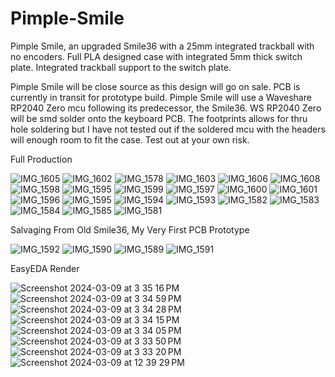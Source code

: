 # Pimple-Smile
Pimple Smile, an upgraded Smile36 with a 25mm integrated trackball with no encoders. Full PLA designed case with integrated 5mm thick switch plate. Integrated trackball support to the switch plate.

Pimple Smile will be close source as this design will go on sale.  PCB is currently in transit for prototype build.
Pimple Smile will use a Waveshare RP2040 Zero mcu following its predecessor, the Smile36. WS RP2040 Zero will be smd solder onto the keyboard PCB. The footprints allows for thru hole soldering but I have not tested out if the soldered mcu with the headers will enough room to fit the case. Test out at your own risk.

Full Production

![IMG_1605](https://github.com/protieusz/Pimple-Smile/assets/118025702/319face5-16e6-4c86-a7f4-b08d30ff9b2b)
![IMG_1602](https://github.com/protieusz/Pimple-Smile/assets/118025702/e8e691cc-d80c-4014-bcd9-84c64a897d2e)
![IMG_1578](https://github.com/protieusz/Pimple-Smile/assets/118025702/e2817322-673c-49eb-9794-a3881c3bdc8e)
![IMG_1603](https://github.com/protieusz/Pimple-Smile/assets/118025702/e7d79bc9-8185-4425-b094-d830516f015d)
![IMG_1606](https://github.com/protieusz/Pimple-Smile/assets/118025702/362962a6-6e69-4765-87fc-a26cdf907838)
![IMG_1608](https://github.com/protieusz/Pimple-Smile/assets/118025702/17b68e7c-ceb5-448d-8710-58f41f714dc5)
![IMG_1598](https://github.com/protieusz/Pimple-Smile/assets/118025702/66f78173-af75-4240-b318-2f9984084c78)
![IMG_1595](https://github.com/protieusz/Pimple-Smile/assets/118025702/636f24a9-d965-4d57-985d-eb0cbba1021b)
![IMG_1599](https://github.com/protieusz/Pimple-Smile/assets/118025702/4221601e-5d11-4191-8d33-1f1280f7fb97)
![IMG_1597](https://github.com/protieusz/Pimple-Smile/assets/118025702/44c08358-fc8d-40db-a5c7-843233169f24)
![IMG_1600](https://github.com/protieusz/Pimple-Smile/assets/118025702/37887efd-68fa-4f16-92f2-6c4c17d0d443)
![IMG_1601](https://github.com/protieusz/Pimple-Smile/assets/118025702/614438f6-6896-4a06-b276-f976ee7b8cef)
![IMG_1596](https://github.com/protieusz/Pimple-Smile/assets/118025702/d82c6d59-c7e2-4d9d-a24e-dd67f1b649d2)
![IMG_1595](https://github.com/protieusz/Pimple-Smile/assets/118025702/760aa8be-dfc7-4b49-aabe-b700c2e2c2f6)
![IMG_1594](https://github.com/protieusz/Pimple-Smile/assets/118025702/08603f47-9430-4e2d-b1b2-e580b9e64a3d)
![IMG_1593](https://github.com/protieusz/Pimple-Smile/assets/118025702/6f752916-83dc-4e42-96b0-412ac6d9f566)
![IMG_1582](https://github.com/protieusz/Pimple-Smile/assets/118025702/1e18b84e-9bf6-49f0-9622-ccc4e932a475)
![IMG_1583](https://github.com/protieusz/Pimple-Smile/assets/118025702/b6b065f2-ae2e-47db-becd-8cf793c91585)
![IMG_1584](https://github.com/protieusz/Pimple-Smile/assets/118025702/3ea8c9d3-7a2e-4bfb-970e-8a1c49c33262)
![IMG_1585](https://github.com/protieusz/Pimple-Smile/assets/118025702/250b798d-66f0-4e23-86b1-57aa10b1fc69)
![IMG_1581](https://github.com/protieusz/Pimple-Smile/assets/118025702/e63ca6d5-eb97-4398-8c17-a06b72f780c1)

Salvaging From Old Smile36, My Very First PCB Prototype

![IMG_1592](https://github.com/protieusz/Pimple-Smile/assets/118025702/f71fc499-b0a3-4d35-8d62-f6305a1e8be0)
![IMG_1590](https://github.com/protieusz/Pimple-Smile/assets/118025702/1e6dd8f8-11bc-48be-9fc3-42c42858ce49)
![IMG_1589](https://github.com/protieusz/Pimple-Smile/assets/118025702/d1011024-879c-414c-ad67-4c47b049edba)
![IMG_1591](https://github.com/protieusz/Pimple-Smile/assets/118025702/617569e6-0808-4ce7-9bc9-135f1229daa2)

EasyEDA Render

![Screenshot 2024-03-09 at 3 35 16 PM](https://github.com/protieusz/Pimple-Smile/assets/118025702/0ef93475-a616-4b6e-935f-da56b503911d)
![Screenshot 2024-03-09 at 3 34 59 PM](https://github.com/protieusz/Pimple-Smile/assets/118025702/1950653b-53ff-4157-9c1d-af467511bd29)
![Screenshot 2024-03-09 at 3 34 28 PM](https://github.com/protieusz/Pimple-Smile/assets/118025702/6e447366-c874-4ecd-ad13-86562cc4225b)
![Screenshot 2024-03-09 at 3 34 15 PM](https://github.com/protieusz/Pimple-Smile/assets/118025702/80a1c03d-443e-4273-863c-9ed86f20d8b1)
![Screenshot 2024-03-09 at 3 34 05 PM](https://github.com/protieusz/Pimple-Smile/assets/118025702/a2151322-a4cc-4279-a36d-d1e14aa206b1)
![Screenshot 2024-03-09 at 3 33 50 PM](https://github.com/protieusz/Pimple-Smile/assets/118025702/2dee9340-fa4d-4018-b151-4b2f5587a19e)
![Screenshot 2024-03-09 at 3 33 20 PM](https://github.com/protieusz/Pimple-Smile/assets/118025702/7fda015a-af18-4bd7-8b2d-1938f5de22a2)
![Screenshot 2024-03-09 at 12 39 29 PM](https://github.com/protieusz/Pimple-Smile/assets/118025702/b680e26d-2eb3-4643-a993-6444bf9e4788)
